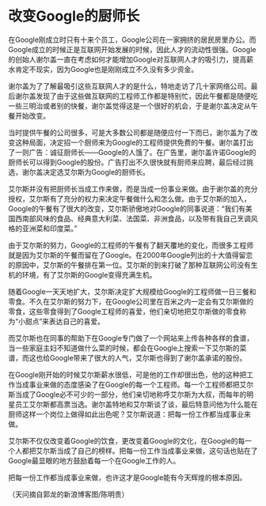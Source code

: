 # 改变Google的厨师长

在Google刚成立时只有十来个员工，Google公司在一家拥挤的居民房里办公。而Google成立的时候正是互联网开始发展的时候，因此人才的流动性很强。Google的创始人谢尔盖一直在考虑如何才能增加Google对互联网人才的吸引力，提高薪水肯定不现实，因为Google也是刚刚成立不久没有多少资金。 

谢尔盖为了了解最吸引这些互联网人才的是什么，特地走访了几十家网络公司。最后谢尔盖发现了由于这些做互联网的工程师工作都是特别忙，因此午餐都是随便吃一些三明治或者别的快餐，谢尔盖觉得这是一个很好的机会，于是谢尔盖决定从午餐开始改变。 

当时提供午餐的公司很多，可是大多数公司都是随便应付一下而已，谢尔盖为了改变这种局面，决定招一个厨师来为Google的工程师提供免费的午餐。谢尔盖打出了一则广告：诚征厨师长——Google的人饿了。在广告里，谢尔盖许诺Google的厨师长可以得到Google的股份。广告打出不久很快就有厨师来应聘，最后经过挑选，谢尔盖决定选艾尔斯为Google的厨师长。 

艾尔斯并没有把厨师长当成工作来做，而是当成一份事业来做。由于谢尔盖的充分授权，艾尔斯有了充分的权力来决定午餐做什么和怎么做。由于艾尔斯的加入，Google的午餐有了很大的改变，艾尔斯骄傲地对Google的同事说道：“我们有美国西南部风味的食品、经典意大利菜、法国菜、非洲食品，以及带有我自己烹调风格的亚洲菜和印度菜。” 

由于艾尔斯的努力，Google的工程师的午餐有了翻天覆地的变化，而很多工程师就是因为艾尔斯的午餐而留在了Google。在2000年Google列出的十大值得留恋的原因中，艾尔斯的午餐排在第一位。艾尔斯的到来打破了那种互联网公司没有生机的环境，有了艾尔斯的Google变得充满生机。 

随着Google一天天地扩大，艾尔斯决定扩大规模给Google的工程师做一日三餐和零食。不久在艾尔斯的努力下，在Google公司里在百米之内一定会有艾尔斯做的零食，这些零食得到了Google工程师的喜爱，他们亲切地把艾尔斯做的零食称为“小甜点”来表达自己的喜爱。 

而艾尔斯也在同事的帮助下在Google专门做了一个网站来上传各种各样的食谱，当一些家庭主妇不知道做什么菜的时候，都会在Google上搜索一下艾尔斯的菜谱，而这也给Google带来了很大的人气，艾尔斯也得到了谢尔盖承诺的股份。 

在Google刚开始的时候艾尔斯薪水很低，可是他的工作却很出色，他的这种把工作当成事业来做的态度感染了在Google的每一个工程师。每一个工程师都把艾尔斯当成了Google必不可少的一部分，他们亲切地称呼艾尔斯为大叔，而每年的明星员工艾尔斯都高票当选。谢尔盖特地和艾尔斯谈了谈，最后特意问他为什么能在厨师这样一个岗位上做得如此出色呢？艾尔斯说道：把每一份工作都当成事业来做。 

艾尔斯不仅仅改变着Google的饮食，更改变着Google的文化，在Google的每一个人都把艾尔斯当成了自己的榜样。把每一份工作当成事业来做，这句话也贴在了Google最显眼的地方鼓励着每一个在Google工作的人。 

把每一份工作都当成事业来做，也许这才是Google能有今天辉煌的根本原因。 

（天问摘自郭龙的新浪博客图/陈明贵）